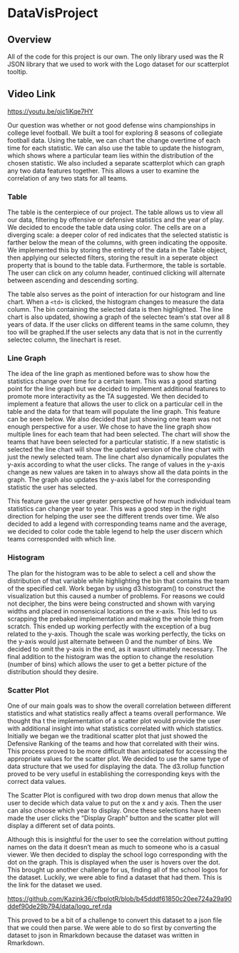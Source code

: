 # DataVisProject


## Overview
All of the code for this project is our own. The only library used was the R JSON library that we used to work with the Logo dataset for our scatterplot tooltip. 

## Video Link
https://youtu.be/ojc1iKqe7HY

Our question was whether or not good defense wins championships in college level football. We built a tool for exploring 8 seasons of collegiate football data. Using the table, we can chart the change overtime of each time for each statistic. We can also use the table to update the histogram, which shows where a particular team lies within the distribution of the chosen statistic. We also included a separate scatterplot which can graph any two data features together. This allows a user to examine the correlation of any two stats for all teams. 

### Table

The table is the centerpiece of our project. The table allows us to view all our data, filtering by offensive or defensive statistics and the year of play. We decided to encode the table data using color. The cells are on a diverging scale: a deeper color of red indicates that the selected statistic is farther below the mean of the columns, with green indicating the opposite. We implemented this by storing the entirety of the data in the Table object, then applying our selected filters, storing the result in a seperate object property that is bound to the table data. Furthermore, the table is sortable. The user can click on any column header, continued clicking will alternate between ascending and descending sorting. 

The table also serves as the point of interaction for our histogram and line chart. When a `<td>` is clicked, the histogram changes to measure the data column. The bin containing the selected data is then highlighted. The line chart is also updated, showing a graph of the selectec team's stat over all 8 years of data. If the user clicks on different teams in the same column, they too will be graphed.If the user selects any data that is not in the currently selectec column, the linechart is reset. 

### Line Graph 

The idea of the line graph as mentioned before was to show how the statistics change over time for a certain team. This was a good starting point for the line graph but we decided to implement additional features to promote more interactivity as the TA suggested. We then decided to implement a feature that allows the user to click on a particular cell in the table and the data for that team will populate the line graph. This feature can be seen below. We also decided that just showing one team was not enough perspective for a user. We chose to have the line graph show multiple lines for each team that had been selected. The chart will show the teams that have been selected for a particular statistic. If a new statistic is selected the line chart will show the updated version of the line chart with just the newly selected team. The line chart also dynamically populates the y-axis according to what the user clicks. The range of values in the y-axis change as new values are taken in to always show all the data points in the graph. The graph also updates the y-axis label for the corresponding statistic the user has selected. 

This feature gave the user greater perspective of how much individual team statistics can change year to year. This was a good step in the right direction for helping the user see the different trends over time. We also decided to add a legend with corresponding teams name and the average, we decided to color code the table legend to help the user discern which teams corresponded with which line.

### Histogram

The plan for the histogram was to be able to select a cell and show the distribution of that variable while highlighting the bin that contains the team of the specified cell. Work began by using d3.histogram() to construct the visualization but this caused a number of problems. For reasons we could not decipher, the bins were being constructed and shown with varying widths and placed in nonsensical locations on the x-axis. This led to us scrapping the prebaked implementation and making the whole thing from scratch. This ended up working perfectly with the exception of a bug related to the y-axis. Though the scale was working perfectly, the ticks on the y-axis would just alternate between 0 and the number of bins. We decided to omit the y-axis in the end, as it wasnt ultimately necessary. The final addition to the histogram was the option to change the resolution (number of bins) which allows the user to get a better picture of the distribution should they desire. 

### Scatter Plot

One of our main goals was to show the overall correlation between different statistics and what statistics really affect a teams overall performance. We thought tha
t the implementation of a scatter plot would provide the user with additional insight into what statistics correlated with which statistics. Initially we began we the traditional scatter plot that just showed the Defensive Ranking of  the teams and how that correlated with their wins. This process proved to be more difficult than anticipated for accessing the appropriate values for the scatter plot. We decided to use the same type of data structure that we used for displaying the data. The d3.rollup function proved to be very useful in establishing the corresponding keys with the correct data values. 

The Scatter Plot is configured with two drop down menus that allow the user to decide which data value to put on the x and y axis. Then the user can also choose which year to display. Once these selections have been made the user clicks the “Display Graph” button and the scatter plot will display a different set of data points. 

Although this is insightful for the user to see the correlation without putting names on the data it doesn’t mean as much to someone who is a casual viewer. We then decided to display the school logo corresponding with the dot on the graph. This is displayed when the user is hovers over the dot. This brought up another challenge for us, finding all of the school logos for the dataset. Luckily, we were able to find a dataset that had them. This is the link for the dataset we used. 

https://github.com/Kazink36/cfbplotR/blob/b45dddf61850c20ee724a29a90ddef90de29b794/data/logo_ref.rda 

This proved to be a bit of a challenge to convert this dataset to a json file that we could then parse. We were able to do so first by converting the dataset to json in Rmarkdown because the dataset was written in Rmarkdown.
